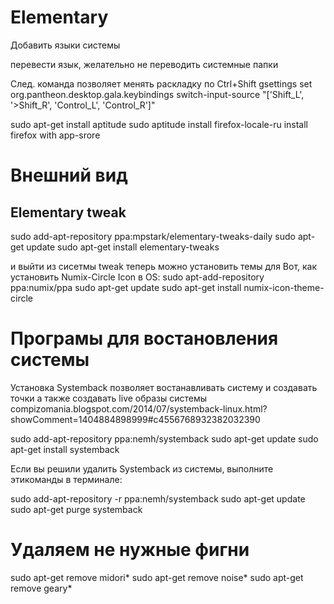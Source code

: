 # Elementary





Добавить языки системы 

перевести язык, желательно не переводить системные папки 

След. команда позволяет менять раскладку по Ctrl+Shift 
gsettings set org.pantheon.desktop.gala.keybindings switch-input-source "['<Ctrl>Shift_L', '<Ctrl>>Shift_R', '<Shift>Control_L', '<Shift>Control_R']" 

sudo apt-get install aptitude
sudo aptitude install firefox-locale-ru
install firefox with app-srore
# Внешний вид
## Elementary tweak
sudo add-apt-repository ppa:mpstark/elementary-tweaks-daily
sudo apt-get update
sudo apt-get install elementary-tweaks

и выйти из сисетмы tweak 
теперь можно установить темы для 
Вот, как установить Numix-Circle Icon в OS: 
sudo apt-add-repository ppa:numix/ppa 
sudo apt-get update 
sudo apt-get install numix-icon-theme-circle 
# Програмы для востановления системы
Установка Systemback 
позволяет востанавливать систему и создавать точки а также создавать live образы системы 
compizomania.blogspot.com/2014/07/systemback-linux.html?showComment=1404884898999#c4556768932382032390 

sudo add-apt-repository ppa:nemh/systemback 
sudo apt-get update 
sudo apt-get install systemback 

Если вы решили удалить Systemback из системы, выполните этикоманды в терминале: 

sudo add-apt-repository -r ppa:nemh/systemback 
sudo apt-get update 
sudo apt-get purge systemback 

# Удаляем не нужные фигни
sudo apt-get remove midori* 
sudo apt-get remove noise* 
sudo apt-get remove geary* 
